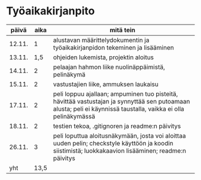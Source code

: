 # Työaikakirjanpito

päivä | aika | mitä tein
----- | ---- | ---------
12.11. | 1 | alustavan määrittelydokumentin ja työaikakirjanpidon tekeminen ja lisääminen
13.11. | 1,5 | ohjeiden lukemista, projektin aloitus
14.11. | 2 | pelaajan hahmon liike nuolinäppäimistä, pelinäkymä
15.11. | 2 | vastustajien liike, ammuksen laukaisu
17.11. | 2 | peli loppuu ajallaan; ampuminen tuo pisteitä, hävittää vastustajan ja synnyttää sen putoamaan alusta; peli ei käynnissä taustalla, vaikka ei olla pelinäkymässä
18.11. | 2 | testien tekoa, .gitignoren ja readme:n päivitys
26.11. | 3 | peli loputtua aloitusnäkymään, josta voi aloittaa uuden pelin; checkstyle käyttöön ja koodin siistimistä; luokkakaavion lisääminen; readme:n päivitys
yht | 13,5 | 
